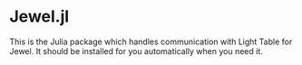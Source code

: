 # Jewel.jl

This is the Julia package which handles communication with Light Table for Jewel. It should be installed for you automatically when you need it.
